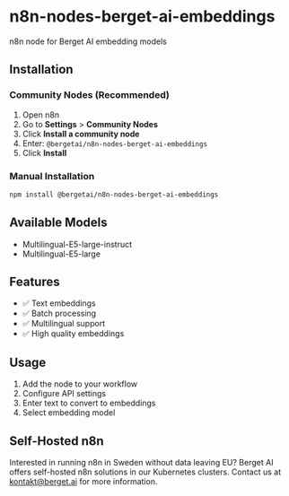 # n8n-nodes-berget-ai-embeddings

n8n node for Berget AI embedding models

## Installation

### Community Nodes (Recommended)

1. Open n8n
2. Go to **Settings** > **Community Nodes**
3. Click **Install a community node**
4. Enter: `@bergetai/n8n-nodes-berget-ai-embeddings`
5. Click **Install**

### Manual Installation

```bash
npm install @bergetai/n8n-nodes-berget-ai-embeddings
```

## Available Models

- Multilingual-E5-large-instruct
- Multilingual-E5-large

## Features

- ✅ Text embeddings
- ✅ Batch processing
- ✅ Multilingual support
- ✅ High quality embeddings

## Usage

1. Add the node to your workflow
2. Configure API settings
3. Enter text to convert to embeddings
4. Select embedding model

## Self-Hosted n8n

Interested in running n8n in Sweden without data leaving EU? Berget AI offers self-hosted n8n solutions in our Kubernetes clusters. Contact us at [kontakt@berget.ai](mailto:kontakt@berget.ai) for more information.
